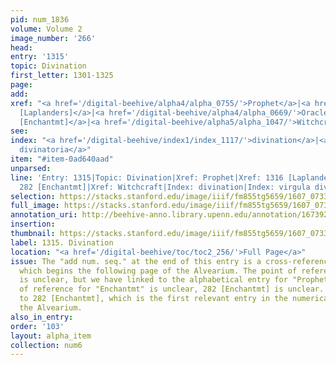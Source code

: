 ```yaml
---
pid: num_1836
volume: Volume 2
image_number: '266'
head:
entry: '1315'
topic: Divination
first_letter: 1301-1325
page:
add:
xref: "<a href='/digital-beehive/alpha4/alpha_0755/'>Prophet</a>|<a href='/digital-beehive/toc/toc2_257/'>1316
  [Laplanders]</a>|<a href='/digital-beehive/alpha4/alpha_0669/'>Oracle</a>|<a href='/digital-beehive/num2/num_0317/'>282
  [Enchantmt]</a>|<a href='/digital-beehive/alpha5/alpha_1047/'>Witchcraft</a>"
see:
index: "<a href='/digital-beehive/index1/index_1117/'>divination</a>|<a href='/digital-beehive/index5/index_4323/'>virgula
  divinatoria</a>"
item: "#item-0ad640aad"
unparsed:
line: 'Entry: 1315|Topic: Divination|Xref: Prophet|Xref: 1316 [Laplanders]|Xref: Oracle|Xref:
  282 [Enchantmt]|Xref: Witchcraft|Index: divination|Index: virgula divinatoria|#item-0ad640aad'
selection: https://stacks.stanford.edu/image/iiif/fm855tg5659/1607_0733/878,4135,2800,906/full/0/default.jpg
full_image: https://stacks.stanford.edu/image/iiif/fm855tg5659/1607_0733/full/full/0/default.jpg
annotation_uri: http://beehive-anno.library.upenn.edu/annotation/1673929940282
insertion:
thumbnail: https://stacks.stanford.edu/image/iiif/fm855tg5659/1607_0733/878,4135,600,180/250,/0/default.jpg
label: 1315. Divination
location: "<a href='/digital-beehive/toc/toc2_256/'>Full Page</a>"
issue: The "add num. seq." at the end of this entry is a cross-reference to 1316 [Laplanders],
  which begins the following page of the Alvearium. The point of reference for "Prophecy"
  is unclear, but we have linked to the alphabetical entry for "Prophet." The point
  of reference for "Enchantmt" is unclear, 282 [Enchantmt] is unclear. We have linked
  to 282 [Enchantmt], which is the first relevant entry in the numerical section of
  the Alvearium.
also_in_entry:
order: '103'
layout: alpha_item
collection: num6
---
```

